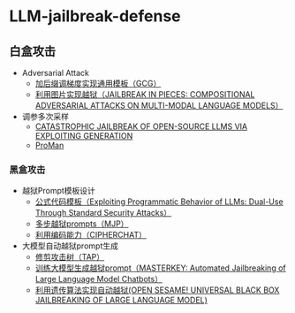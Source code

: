 # LLM-jailbreak-defense

## 白盒攻击
* Adversarial Attack
  * [加后缀调梯度实现通用模板（GCG）](https://arxiv.org/pdf/2307.15043.pdf)
  * [利用图片实现越狱（JAILBREAK IN PIECES: COMPOSITIONAL ADVERSARIAL ATTACKS ON MULTI-MODAL LANGUAGE MODELS）](https://arxiv.org/pdf/2307.14539.pdf)
* 调参多次采样
  * [CATASTROPHIC JAILBREAK OF OPEN-SOURCE LLMS VIA EXPLOITING GENERATION](https://arxiv.org/pdf/2310.06987.pdf)
  * [ProMan](https://arxiv.org/pdf/2310.01581.pdf)

### 黑盒攻击
* 越狱Prompt模板设计
  * [公式代码模板（Exploiting Programmatic Behavior of LLMs: Dual-Use Through Standard Security Attacks）](https://arxiv.org/pdf/2302.05733.pdf)
  * [多步越狱prompts（MJP）](https://arxiv.org/pdf/2304.05197.pdf)
  * [利用编码能力（CIPHERCHAT）](https://arxiv.org/pdf/2308.06463.pdf)
* 大模型自动越狱prompt生成
  * [修剪攻击树（TAP）](https://arxiv.org/pdf/2312.02119.pdf)
  * [训练大模型生成越狱prompt（MASTERKEY: Automated Jailbreaking of Large Language Model Chatbots）](https://arxiv.org/pdf/2307.08715.pdf)
  * [利用遗传算法实现自动越狱(OPEN SESAME! UNIVERSAL BLACK BOX JAILBREAKING OF LARGE LANGUAGE MODEL)](https://arxiv.org/pdf/2309.01446.pdf)

